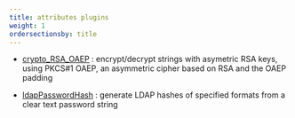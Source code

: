 ```yaml
---
title: attributes plugins
weight: 1
ordersectionsby: title
---
```


- [crypto_RSA_OAEP](./crypto_RSA_OAEP/) : encrypt/decrypt strings with asymetric RSA keys, using PKCS#1 OAEP, an asymmetric cipher based on RSA and the OAEP padding

- [ldapPasswordHash](./ldapPasswordHash/) : generate LDAP hashes of specified formats from a clear text password string
